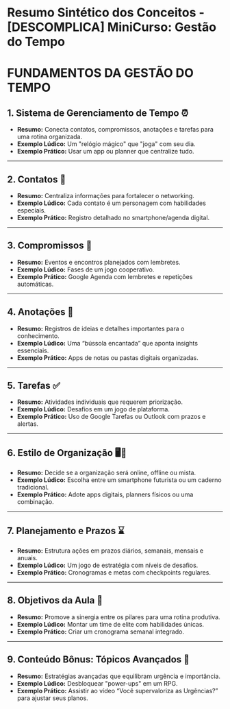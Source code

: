 # Resumo Sintético dos Conceitos - [DESCOMPLICA] MiniCurso: Gestão do Tempo

# FUNDAMENTOS DA GESTÃO DO TEMPO

## 1. Sistema de Gerenciamento de Tempo ⏰
- **Resumo:** Conecta contatos, compromissos, anotações e tarefas para uma rotina organizada.
- **Exemplo Lúdico:** Um "relógio mágico" que "joga" com seu dia.
- **Exemplo Prático:** Usar um app ou planner que centralize tudo.

---

## 2. Contatos 📇
- **Resumo:** Centraliza informações para fortalecer o networking.
- **Exemplo Lúdico:** Cada contato é um personagem com habilidades especiais.
- **Exemplo Prático:** Registro detalhado no smartphone/agenda digital.

---

## 3. Compromissos 📅
- **Resumo:** Eventos e encontros planejados com lembretes.
- **Exemplo Lúdico:** Fases de um jogo cooperativo.
- **Exemplo Prático:** Google Agenda com lembretes e repetições automáticas.

---

## 4. Anotações 📝
- **Resumo:** Registros de ideias e detalhes importantes para o conhecimento.
- **Exemplo Lúdico:** Uma “bússola encantada” que aponta insights essenciais.
- **Exemplo Prático:** Apps de notas ou pastas digitais organizadas.

---

## 5. Tarefas ✅
- **Resumo:** Atividades individuais que requerem priorização.
- **Exemplo Lúdico:** Desafios em um jogo de plataforma.
- **Exemplo Prático:** Uso de Google Tarefas ou Outlook com prazos e alertas.

---

## 6. Estilo de Organização 🖥️📒
- **Resumo:** Decide se a organização será online, offline ou mista.
- **Exemplo Lúdico:** Escolha entre um smartphone futurista ou um caderno tradicional.
- **Exemplo Prático:** Adote apps digitais, planners físicos ou uma combinação.

---

## 7. Planejamento e Prazos ⌛
- **Resumo:** Estrutura ações em prazos diários, semanais, mensais e anuais.
- **Exemplo Lúdico:** Um jogo de estratégia com níveis de desafios.
- **Exemplo Prático:** Cronogramas e metas com checkpoints regulares.

---

## 8. Objetivos da Aula 🎯
- **Resumo:** Promove a sinergia entre os pilares para uma rotina produtiva.
- **Exemplo Lúdico:** Montar um time de elite com habilidades únicas.
- **Exemplo Prático:** Criar um cronograma semanal integrado.

---

## 9. Conteúdo Bônus: Tópicos Avançados 🚀
- **Resumo:** Estratégias avançadas que equilibram urgência e importância.
- **Exemplo Lúdico:** Desbloquear "power-ups" em um RPG.
- **Exemplo Prático:** Assistir ao vídeo “Você supervaloriza as Urgências?” para ajustar seus planos.